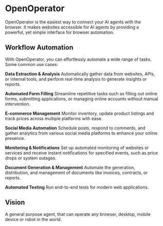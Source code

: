 # OpenOperator

OpenOperator is the easiest way to connect your AI agents with the browser. It makes websites accessible for AI agents by providing a powerful, yet simple interface for browser automation.

## Workflow Automation

With OpenOperator, you can effortlessly automate a wide range of tasks. Some common use cases:

**Data Extraction & Analysis**
Automatically gather data from websites, APIs, or internal tools, and perform real-time analysis to generate insights or reports.

**Automated Form Filling**
Streamline repetitive tasks such as filling out online forms, submitting applications, or managing online accounts without manual intervention.

**E-commerce Management**
Monitor inventory, update product listings and track prices across multiple platforms with ease.

**Social Media Automation**
Schedule posts, respond to comments, and gather analytics from various social media platforms to enhance your online presence.

**Monitoring & Notifications**
Set up automated monitoring of websites or services and receive instant notifications for specified events, such as price drops or system outages.

**Document Generation & Management**
Automate the generation, distribution, and management of documents like invoices, contracts, or reports.

**Automated Testing**
Run end-to-end tests for modern web applications.

## Vision

A general purpose agent, that can operate any browser, desktop, mobile device or robot in the world.
